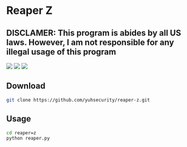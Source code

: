# Reaper Z

## DISCLAMER: This program is abides by all US laws. However, I am not responsible for any illegal usage of this program
![](https://img.shields.io/badge/Python-3.9-brightgreen) ![](https://img.shields.io/github/v/release/yuhsecurity/reaper-z) ![](https://img.shields.io/github/commit-activity/m/yuhsecurity/reaper-z)


## Download
```bash
git clone https://github.com/yuhsecurity/reaper-z.git
```

## Usage
```bash
cd reaper=z
python reaper.py
```
